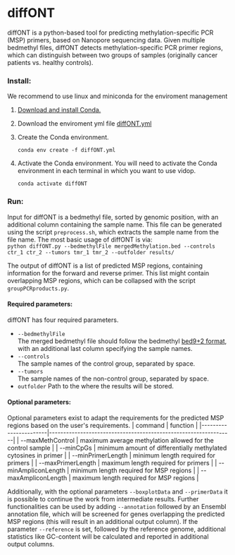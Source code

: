 # diffONT
diffONT is a python-based tool for predicting methylation-specific PCR (MSP) primers, based on Nanopore sequencing data. Given multiple bedmethyl files, diffONT detects methylation-specific PCR primer regions, which can distinguish between two groups of samples (originally cancer patients vs. healthy controls).



### Install:
We recommend to use linux and miniconda for the enviroment management
1. [Download and install Conda.](https://docs.conda.io/projects/conda/en/latest/user-guide/install/index.html)
2. Download the enviroment yml file [diffONT.yml]()
3. Create the Conda environment. 

    `conda env create -f diffONT.yml`

4. Activate the Conda environment. You will need to activate the Conda environment in each terminal in which you want to use vidop.

    `conda activate diffONT`

### Run:
Input for diffONT is a bedmethyl file, sorted by genomic position, with an additional column containing the sample name. This file can be generated using the script `preprocess.sh`, which extracts the sample name from the file name.
The most basic usage of diffONT is via:   
`python diffONT.py --bedmethylFile mergedMethylation.bed --controls ctr_1 ctr_2 --tumors tmr_1 tmr_2 --outfolder results/`

The output of diffONT is a list of predicted MSP regions, containing information for the forward and reverse primer. This list might contain overlapping MSP regions, which can be collapsed with the script `groupPCRproducts.py`.

#### Required parameters:
diffONT has four required parameters.  
* `--bedmethylFile`  
The merged bedmethyl file should follow the bedmethyl [bed9+2 format](https://www.encodeproject.org/data-standards/wgbs/), with an additional last column specifying the sample names.
* `--controls`  
The sample names of the control group, separated by space.
* `--tumors`  
The sample names of the non-control group, separated by space.
* `outfolder`
Path to the where the results will be stored.

#### Optional parameters:
Optional parameters exist to adapt the requirements for the predicted MSP regions based on the user's requirements.
| command               | function                                                        |
|-----------------------|-----------------------------------------------------------------|
| --maxMethControl      | maximum average methylation allowed for the control sample      |
| --minCpGs             | minimum amount of differentially methylated cytosines in primer |
| --minPrimerLength     | minimum length required for primers                             |
| --maxPrimerLength     | maximum length required for primers                             |
| --minAmpliconLength   | minimum length required for MSP regions                         |
| --maxAmpliconLength   | maximum length required for MSP regions                         |

Additionally, with the optional parameters `--boxplotData` and `--primerData` it is possible to continue the work from intermediate results.
Further functionalities can be used by adding `--annotation` followed by an Ensembl annotation file, which will be screened for genes overlapping the predicted MSP regions (this will result in an additional output column). If the parameter `--reference` is set, followed by the reference genome, additional statistics like GC-content will be calculated and reported in additional output columns.
